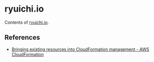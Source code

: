 # ryuichi.io

Contents of [ryuichi.io](https://ryuichi.io).

## References

* [Bringing existing resources into CloudFormation management - AWS CloudFormation](https://docs.aws.amazon.com/AWSCloudFormation/latest/UserGuide/resource-import.html)
